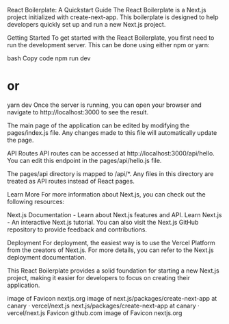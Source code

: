 React Boilerplate: A Quickstart Guide
The React Boilerplate is a Next.js project initialized with create-next-app. This boilerplate is designed to help developers quickly set up and run a new Next.js project.

Getting Started
To get started with the React Boilerplate, you first need to run the development server. This can be done using either npm or yarn:

bash
Copy code
npm run dev
# or
yarn dev
Once the server is running, you can open your browser and navigate to http://localhost:3000 to see the result.

The main page of the application can be edited by modifying the pages/index.js file. Any changes made to this file will automatically update the page.

API Routes
API routes can be accessed at http://localhost:3000/api/hello. You can edit this endpoint in the pages/api/hello.js file.

The pages/api directory is mapped to /api/*. Any files in this directory are treated as API routes instead of React pages.

Learn More
For more information about Next.js, you can check out the following resources:

Next.js Documentation - Learn about Next.js features and API.
Learn Next.js - An interactive Next.js tutorial.
You can also visit the Next.js GitHub repository to provide feedback and contributions.

Deployment
For deployment, the easiest way is to use the Vercel Platform from the creators of Next.js. For more details, you can refer to the Next.js deployment documentation.

This React Boilerplate provides a solid foundation for starting a new Next.js project, making it easier for developers to focus on creating their application.

image of 
Favicon
nextjs.org
image of next.js/packages/create-next-app at canary · vercel/next.js
next.js/packages/create-next-app at canary · vercel/next.js
Favicon
github.com
image of 
Favicon
nextjs.org
